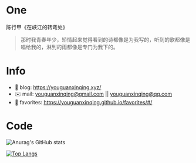 
# One 
 
  
陈行甲《在峡江的转弯处》 
 
>那时我青春年少，矫情起来觉得看到的诗都像是为我写的，听到的歌都像是唱给我的，淋到的雨都像是专门为我下的。        
 

# Info

- 📝 blog: https://youguanxinqing.xyz/
- ✉️  mail: youguanxinqing@gmail.com || youguanxinqing@qq.com
- 📙 favorites: https://youguanxinqing.github.io/favorites/#/

# Code

![Anurag's GitHub stats](https://github-readme-stats.vercel.app/api?username=youguanxinqing&show_icons=true&theme=radical)

[![Top Langs](https://github-readme-stats.vercel.app/api/top-langs/?username=youguanxinqing&layout=compact)](https://github.com/anuraghazra/github-readme-stats)

